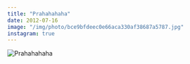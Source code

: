 ```yaml
---
title: "Prahahahaha"
date: 2012-07-16
image: "/img/photo/bce9bfdeec0e66aca330af38687a5787.jpg"
instagram: true
---
```


![Prahahahaha](/img/photo/bce9bfdeec0e66aca330af38687a5787.jpg)
